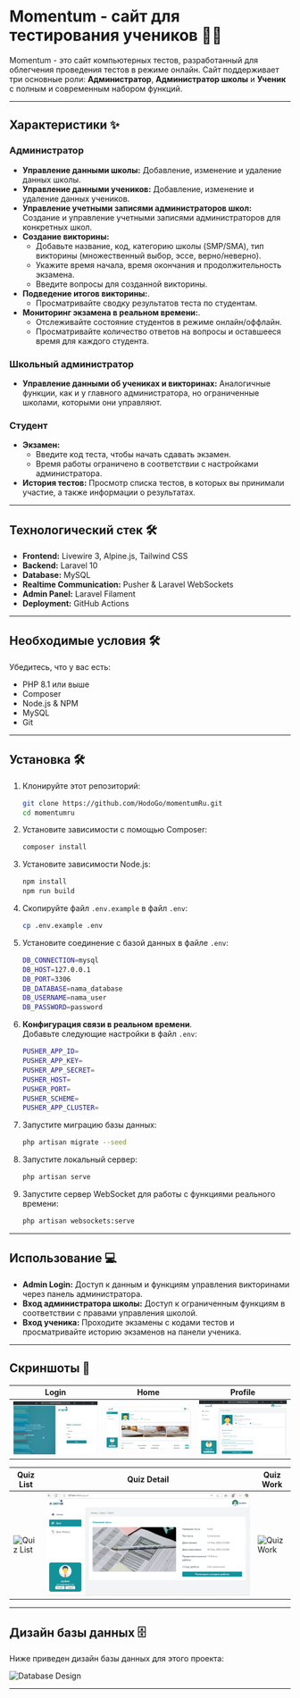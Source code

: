 # Momentum - сайт для тестирования учеников 🚜🌾

Momentum - это сайт компьютерных тестов, разработанный для облегчения проведения тестов в режиме онлайн. Сайт поддерживает три основные роли: **Администратор**, **Администратор школы** и **Ученик** с полным и современным набором функций.

---

## Характеристики ✨

### Администратор

- **Управление данными школы:** Добавление, изменение и удаление данных школы.
- **Управление данными учеников:** Добавление, изменение и удаление данных учеников.
- **Управление учетными записями администраторов школ:** Создание и управление учетными записями администраторов для конкретных школ.
- **Создание викторины:**
    - Добавьте название, код, категорию школы (SMP/SMA), тип викторины (множественный выбор, эссе, верно/неверно).
    - Укажите время начала, время окончания и продолжительность экзамена.
    - Введите вопросы для созданной викторины.
- **Подведение итогов викторины:**.
    - Просматривайте сводку результатов теста по студентам.
- **Мониторинг экзамена в реальном времени:**.
    - Отслеживайте состояние студентов в режиме онлайн/оффлайн.
    - Просматривайте количество ответов на вопросы и оставшееся время для каждого студента.

### Школьный администратор

- **Управление данными об учениках и викторинах:** Аналогичные функции, как и у главного администратора, но ограниченные школами, которыми они управляют.

### Студент

- **Экзамен:**
    - Введите код теста, чтобы начать сдавать экзамен.
    - Время работы ограничено в соответствии с настройками администратора.
- **История тестов:** Просмотр списка тестов, в которых вы принимали участие, а также информации о результатах.

---

## Технологический стек 🛠️

-   **Frontend:** Livewire 3, Alpine.js, Tailwind CSS
-   **Backend:** Laravel 10
-   **Database:** MySQL
-   **Realtime Communication:** Pusher & Laravel WebSockets
-   **Admin Panel:** Laravel Filament
-   **Deployment:** GitHub Actions

---

## Необходимые условия 🛠️

Убедитесь, что у вас есть:

-   PHP 8.1 или выше
-   Composer
-   Node.js & NPM
-   MySQL
-   Git

---

## Установка 🛠️

1.  Клонируйте этот репозиторий:
    ```bash
    git clone https://github.com/HodoGo/momentumRu.git
    cd momentumru
    ```
2.  Установите зависимости с помощью Composer:
    ```bash
    composer install
    ```
3.  Установите зависимости Node.js:
    ```bash
    npm install
    npm run build
    ```
4.  Скопируйте файл `.env.example` в файл `.env`:
    ```bash
    cp .env.example .env
    ```
5.  Установите соединение с базой данных в файле `.env`:
    ```bash
    DB_CONNECTION=mysql
    DB_HOST=127.0.0.1
    DB_PORT=3306
    DB_DATABASE=nama_database
    DB_USERNAME=nama_user
    DB_PASSWORD=password
    ```
6.  **Конфигурация связи в реальном времени**.  
    Добавьте следующие настройки в файл `.env`:
    ```bash
    PUSHER_APP_ID=
    PUSHER_APP_KEY=
    PUSHER_APP_SECRET=
    PUSHER_HOST=
    PUSHER_PORT=
    PUSHER_SCHEME=
    PUSHER_APP_CLUSTER=
    ```
7.  Запустите миграцию базы данных:
    ```bash
    php artisan migrate --seed
    ```
8.  Запустите локальный сервер:
    ```bash
    php artisan serve
    ```
9.  Запустите сервер WebSocket для работы с функциями реального времени:
    ```bash
    php artisan websockets:serve
    ```

---

## Использование 💻

- **Admin Login:** Доступ к данным и функциям управления викторинами через панель администратора.
- **Вход администратора школы:** Доступ к ограниченным функциям в соответствии с правами управления школой.
- **Вход ученика:** Проходите экзамены с кодами тестов и просматривайте историю экзаменов на панели ученика.

---

## Скриншоты 📸

| Login | Home | Profile
| --- | --- | --- |
| ![Login](docs/preview/login.png) | ![Home](docs/preview/home.png) | ![Profile](docs/preview/profile.png)

| Quiz List | Quiz Detail | Quiz Work
| --- | --- | --- |
| ![Quiz List](docs/preview/quiz%20list.png) | ![Quiz Detail](docs/preview/quiz%20detail.png) | ![Quiz Work](docs/preview/quiz%20work.png)

---

## Дизайн базы данных 🗄️

Ниже приведен дизайн базы данных для этого проекта:

![Database Design](docs/Momentum.png)

---
